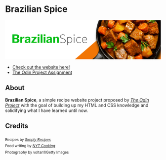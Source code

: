 # Brazilian Spice 

![Brazilian Spice Banner](/assets/images/header.png)

* [Check out the website here!](https://praxeds.github.io/odin-recipes/index.html)
* [The Odin Project Assignment](https://www.theodinproject.com/lessons/foundations-recipes)

 ## About
 **Brazilian Spice**, a simple recipe website project proposed by [*The Odin Project*](https://www.theodinproject.com/) with the goal of building up my HTML and CSS knowledge and solidifying what I have learned until now. </p>

 ## Credits
<sub>Recipes by [*Simply Recipes*](https://www.simplyrecipes.com/)</sub><br>
<sub>Food writing by [*NYT Cooking*](https://cooking.nytimes.com/)</sub><br>
<sub>Photography by voltan1/Getty Images</sub>

